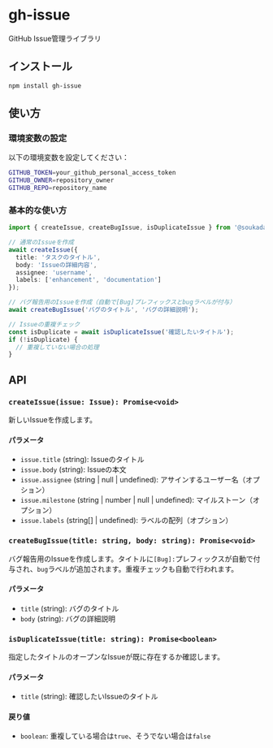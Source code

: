 # gh-issue

GitHub Issue管理ライブラリ

## インストール

```bash
npm install gh-issue
```

## 使い方

### 環境変数の設定

以下の環境変数を設定してください：

```bash
GITHUB_TOKEN=your_github_personal_access_token
GITHUB_OWNER=repository_owner
GITHUB_REPO=repository_name
```

### 基本的な使い方

```typescript
import { createIssue, createBugIssue, isDuplicateIssue } from '@soukadao/gh-issue';

// 通常のIssueを作成
await createIssue({
  title: 'タスクのタイトル',
  body: 'Issueの詳細内容',
  assignee: 'username',
  labels: ['enhancement', 'documentation']
});

// バグ報告用のIssueを作成（自動で[Bug]プレフィックスとbugラベルが付与）
await createBugIssue('バグのタイトル', 'バグの詳細説明');

// Issueの重複チェック
const isDuplicate = await isDuplicateIssue('確認したいタイトル');
if (!isDuplicate) {
  // 重複していない場合の処理
}
```

## API

### `createIssue(issue: Issue): Promise<void>`

新しいIssueを作成します。

#### パラメータ

- `issue.title` (string): Issueのタイトル
- `issue.body` (string): Issueの本文
- `issue.assignee` (string | null | undefined): アサインするユーザー名（オプション）
- `issue.milestone` (string | number | null | undefined): マイルストーン（オプション）
- `issue.labels` (string[] | undefined): ラベルの配列（オプション）

### `createBugIssue(title: string, body: string): Promise<void>`

バグ報告用のIssueを作成します。タイトルに`[Bug]:`プレフィックスが自動で付与され、`bug`ラベルが追加されます。重複チェックも自動で行われます。

#### パラメータ

- `title` (string): バグのタイトル
- `body` (string): バグの詳細説明

### `isDuplicateIssue(title: string): Promise<boolean>`

指定したタイトルのオープンなIssueが既に存在するか確認します。

#### パラメータ

- `title` (string): 確認したいIssueのタイトル

#### 戻り値

- `boolean`: 重複している場合は`true`、そうでない場合は`false`